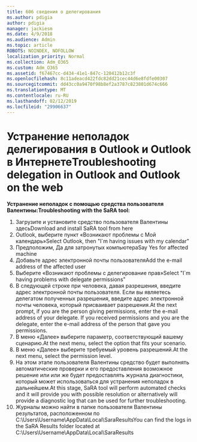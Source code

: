 ```yaml
---
title: 606 сведения о делегирования
ms.author: pdigia
author: pdigia
manager: jackiesm
ms.date: 4/9/2018
ms.audience: Admin
ms.topic: article
ROBOTS: NOINDEX, NOFOLLOW
localization_priority: Normal
ms.collection: Adm_O365
ms.custom: Adm_O365
ms.assetid: f67467cc-d434-41e1-847c-120412b12c3f
ms.openlocfilehash: 8c11adeacd422fdc82dd21cec44d6e8fdfe00307
ms.sourcegitcommit: dd43cc0a9470f98b8ef2a3787c823801d674c666
ms.translationtype: MT
ms.contentlocale: ru-RU
ms.lasthandoff: 02/12/2019
ms.locfileid: "29906637"
---
```

# <a name="troubleshooting-delegation-in-outlook-and-outlook-on-the-web"></a><span data-ttu-id="32be2-102">Устранение неполадок делегирования в Outlook и Outlook в Интернете</span><span class="sxs-lookup"><span data-stu-id="32be2-102">Troubleshooting delegation in Outlook and Outlook on the web</span></span>

<span data-ttu-id="32be2-103">**Устранение неполадок с помощью средства пользователя Валентины:**</span><span class="sxs-lookup"><span data-stu-id="32be2-103">**Troubleshooting with the SaRA tool:**</span></span>

1. <span data-ttu-id="32be2-104">Загрузите и установите средство пользователя Валентины здесь</span><span class="sxs-lookup"><span data-stu-id="32be2-104">Download and install SaRA tool from here</span></span>
1. <span data-ttu-id="32be2-105">Outlook, выберите пункт «Возникают проблемы с Мой календарь»</span><span class="sxs-lookup"><span data-stu-id="32be2-105">Select Outlook, then "I\`m having issues with my calendar"</span></span>
1. <span data-ttu-id="32be2-106">Предположим, Да для затронутых компьютера</span><span class="sxs-lookup"><span data-stu-id="32be2-106">Say Yes for affected machine</span></span>
1. <span data-ttu-id="32be2-107">Добавьте адрес электронной почты пользователя</span><span class="sxs-lookup"><span data-stu-id="32be2-107">Add the e-mail address of the affected user</span></span>
1. <span data-ttu-id="32be2-108">Выберите «Возникают проблемы с делегирование прав»</span><span class="sxs-lookup"><span data-stu-id="32be2-108">Select "I\`m having problems with delegate permissions"</span></span>
1. <span data-ttu-id="32be2-p101">В следующей строке при человека, давая разрешения, введите адрес электронной почты пользователя. Если вы являетесь делегатом полученных разрешения, введите адрес электронной почты человека, который присваивает разрешения.</span><span class="sxs-lookup"><span data-stu-id="32be2-p101">At the next prompt, if you are the person giving permissions, enter the e-mail address of your delegate. If you received permissions and you are the delegate, enter the e-mail address of the person that gave you permissions.</span></span>
1. <span data-ttu-id="32be2-111">В меню «Далее» выберите параметр, соответствующий вашему сценарию.</span><span class="sxs-lookup"><span data-stu-id="32be2-111">At the next menu, select the option that fits your scenario.</span></span> 
1. <span data-ttu-id="32be2-112">В меню «Далее» выберите требуемый уровень разрешений.</span><span class="sxs-lookup"><span data-stu-id="32be2-112">At the next menu, select the permission level.</span></span>
1. <span data-ttu-id="32be2-113">На этом этапе пользователя Валентины средство будет выполнять автоматические проверки и его предоставления возможное решение или или же будет предоставлять журнала диагностики, который может использоваться для устранения неполадок в дальнейшем.</span><span class="sxs-lookup"><span data-stu-id="32be2-113">At this stage, SaRA tool will perform automated checks and it will provide you with possible resolution or alternatively will provide a diagnostic log that can be used for further troubleshooting.</span></span>
1. <span data-ttu-id="32be2-114">Журналы можно найти в папке пользователя Валентины результатов, расположенном по C:\Users\Username\AppData\Local\SaraResults</span><span class="sxs-lookup"><span data-stu-id="32be2-114">You can find the logs in the SaRA Results folder located at C:\Users\Username\AppData\Local\SaraResults</span></span>